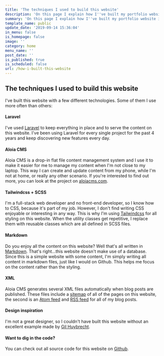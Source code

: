 ```yaml
---
title: 'The techniques I used to build this website'
description: 'On this page I explain how I''ve built my portfolio website in detail, including links to the techniques used.'
summary: 'On this page I explain how I''ve built my portfolio website in detail, including links to the techniques used.'
template_name: public
update_date: '2019-09-14 15:36:04'
in_menu: false
is_homepage: false
image: ''
category: home
menu_name: ''
post_date: ''
is_published: true
is_scheduled: false
url: /how-i-built-this-website
---
```


## The techniques I used to build this website

I've built this website with a few different technologies. Some of them I use more often than others:
            
#### Laravel
I've used <a href="https://laravel.com/" class="link link--underline">Laravel</a> 
to keep everything in place and to serve the content on this website. I've been using Laravel for every single project for the past 4 years and keep discovering new features every day.

#### Aloia CMS
Aloia CMS is a drop-in flat file content management system and I use it to make it easier for me to manage my content when I'm not close to my laptop. This way I can create and update content from my phone, while I'm not at home, or really any other scenario. If you're interested to find out more, you can look at the project on <a href="https://aloiacms.com" class="link link--underline">aloiacms.com</a>.

#### Tailwindcss + SCSS
I'm a full-stack web developer and no front-end developer, so I know how to CSS, because it's part of my job. However, I don't find writing CSS enjoyable or 
interesting in any way. This is why I'm using <a href="https://tailwindcss.com/" class="link link--underline">Tailwindcss</a> for all styling on this website. When the utility classes get repetitive, I replace them with reusable classes which are all defined in SCSS files.

#### Markdown
Do you enjoy all the content on this website? Well that's all written in 
<a href="https://www.markdownguide.org/" class="link link--underline">Markdown</a>. That's right...this website doesn't make use of a database. Since this is a simple website with some content, I'm simply writing all content in markdown files, just like I would on Github. This helps me focus on the content rather than the styling.

#### XML
Aloia CMS generates several XML files automatically when blog posts are published. These files include a 
<a href="https://roelofjanelsinga.com/sitemap.xml" class="link link--underline">sitemap</a> of all of the pages on this website, the second is an 
<a href="https://roelofjanelsinga.com/feed" class="link link--underline">Atom feed</a> and 
<a href="https://roelofjanelsinga.com/feed/rss" class="link link--underline">RSS feed</a> for all of my blog posts.

#### Design inspiration
I'm not a great designer, so I couldn't have built this website without an excellent example made by <a href="http://www.gilhuybrecht.com/" class="link link--underline">Gil Huybrecht</a>. 

#### Want to dig in the code?
You can check out all source code for this website on <a href="https://github.com/roelofjan-elsinga/portfolio" class="link link--underline">Github</a>.